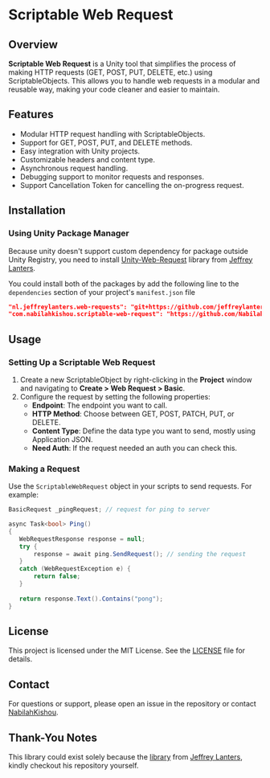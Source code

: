 # Scriptable Web Request

## Overview
**Scriptable Web Request** is a Unity tool that simplifies the process of making HTTP requests (GET, POST, PUT, DELETE, etc.) using ScriptableObjects. This allows you to handle web requests in a modular and reusable way, making your code cleaner and easier to maintain.

## Features
- Modular HTTP request handling with ScriptableObjects.
- Support for GET, POST, PUT, and DELETE methods.
- Easy integration with Unity projects.
- Customizable headers and content type.
- Asynchronous request handling.
- Debugging support to monitor requests and responses.
- Support Cancellation Token for cancelling the on-progress request.

## Installation

### Using Unity Package Manager
Because unity doesn't support custom dependency for package outside Unity Registry, 
you need to install [Unity-Web-Request](https://github.com/jeffreylanters/unity-web-requests) library from [Jeffrey Lanters](https://github.com/jeffreylanters).

You could install both of the packages by add the following line to the `dependencies` section of your project's `manifest.json` file
```json
"nl.jeffreylanters.web-requests": "git+https://github.com/jeffreylanters/unity-web-requests"
"com.nabilahkishou.scriptable-web-request": "https://github.com/NabilahKishou/Scriptable-Web-Request.git"
```

## Usage

### Setting Up a Scriptable Web Request
1. Create a new ScriptableObject by right-clicking in the **Project** window and navigating to **Create > Web Request > Basic**.
2. Configure the request by setting the following properties:
   - **Endpoint**: The endpoint you want to call.
   - **HTTP Method**: Choose between GET, POST, PATCH, PUT, or DELETE.
   - **Content Type**: Define the data type you want to send, mostly using Application JSON.
   - **Need Auth**: If the request needed an auth you can check this.

### Making a Request
Use the `ScriptableWebRequest` object in your scripts to send requests. For example:
```csharp
BasicRequest _pingRequest; // request for ping to server

async Task<bool> Ping()
{
   WebRequestResponse response = null;
   try {
       response = await ping.SendRequest(); // sending the request
   }
   catch (WebRequestException e) {
       return false;
   }
   
   return response.Text().Contains("pong");
}
```

## License
This project is licensed under the MIT License. See the [LICENSE](LICENSE) file for details.

## Contact
For questions or support, please open an issue in the repository or contact [NabilahKishou](https://github.com/NabilahKishou).

## Thank-You Notes

This library could exist solely because the [library](https://github.com/jeffreylanters/unity-web-requests) from [Jeffrey Lanters](https://github.com/jeffreylanters),
kindly checkout his repository yourself.